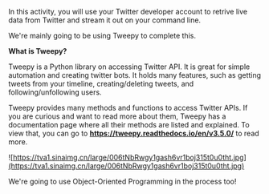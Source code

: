 In this activity, you will use your Twitter developer account to retrive live data from Twitter and stream it out on your command line.

We're mainly going to be using Tweepy to complete this.
 
**What is Tweepy?**

Tweepy is a Python library on accessing Twitter API. It is great for simple automation and creating twitter bots. It holds many features, such as getting tweets from your timeline, creating/deleting tweets, and following/unfollowing users.

Tweepy provides many methods and functions to access Twitter APIs. If you are curious and want to read more about them, Tweepy has a documentation page where all their methods are listed and explained. To view that, you can go to **https://tweepy.readthedocs.io/en/v3.5.0/** to read more.

![https://tva1.sinaimg.cn/large/006tNbRwgy1gash6vr1boj315t0u0tht.jpg](https://tva1.sinaimg.cn/large/006tNbRwgy1gash6vr1boj315t0u0tht.jpg)

We're going to use Object-Oriented Programming in the process too!